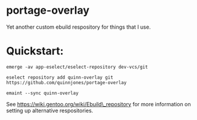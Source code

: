 # portage-overlay

Yet another custom ebuild respository for things that I use.

# Quickstart:

    emerge -av app-eselect/eselect-repository dev-vcs/git

    eselect repository add quinn-overlay git https://github.com/quinnjones/portage-overlay

    emaint --sync quinn-overlay

See https://wiki.gentoo.org/wiki/Ebuild\_repository for more information on setting up alternative respositories.

